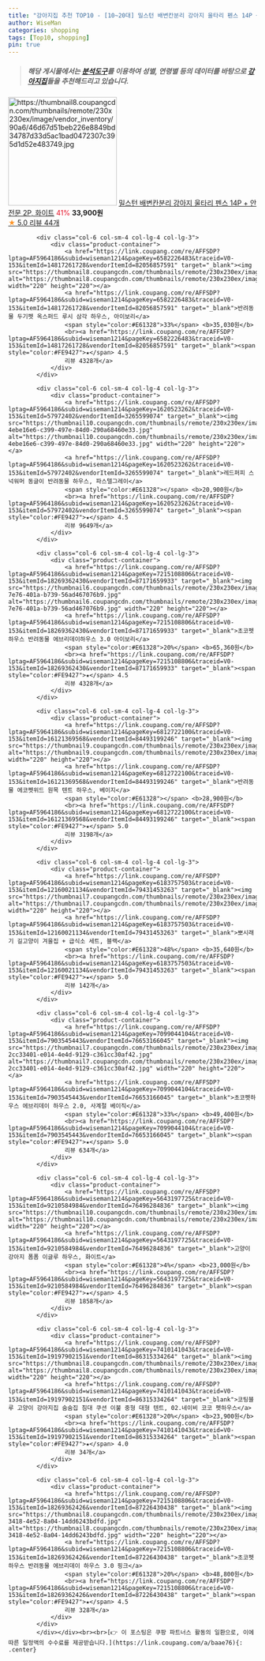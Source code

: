 ```yaml
---
title: "강아지집 추천 TOP10 - [10~20대] 밀스턴 배변칸분리 강아지 울타리 펜스 14P + 안전문 2P, 화이트"
author: WiseMan
categories: shopping
tags: [Top10, shopping]
pin: true
---
```


> ##### 해당 게시물에서는 [**분석도구**](https://itemscout.io/)를 이용하여 **성별**, **연령별** 등의 데이터를 바탕으로 [**강아지집**](https://link.coupang.com/a/baae76)들을 추천해드리고 있습니다.
<div class="container"><div class="row">
            <div class="col-6 col-sm-4 col-lg-4 col-lg-3">
                <div class="product-container">
                    <a href="https://link.coupang.com/re/AFFSDP?lptag=AF5964186&subid=wiseman1214&pageKey=7251703709&traceid=V0-153&itemId=18448116936&vendorItemId=86680524565" target="_blank"><img src="https://thumbnail8.coupangcdn.com/thumbnails/remote/230x230ex/image/vendor_inventory/90a6/46d67d51beb226e8849bd34787d33d5ac1bad0472307c395d1d52e483749.jpg" alt="https://thumbnail8.coupangcdn.com/thumbnails/remote/230x230ex/image/vendor_inventory/90a6/46d67d51beb226e8849bd34787d33d5ac1bad0472307c395d1d52e483749.jpg" width="220" height="220"></a>
                    <a href="https://link.coupang.com/re/AFFSDP?lptag=AF5964186&subid=wiseman1214&pageKey=7251703709&traceid=V0-153&itemId=18448116936&vendorItemId=86680524565" target="_blank">밀스턴 배변칸분리 강아지 울타리 펜스 14P + 안전문 2P, 화이트</a>
                    <span style="color:#E61328">41%</span> <b>33,900원</b>
                    <br><a href="https://link.coupang.com/re/AFFSDP?lptag=AF5964186&subid=wiseman1214&pageKey=7251703709&traceid=V0-153&itemId=18448116936&vendorItemId=86680524565" target="_blank"><span style="color:#FE9427">★</span> 5.0
                    리뷰 44개</a>
                </div>
            </div>
            
            <div class="col-6 col-sm-4 col-lg-4 col-lg-3">
                <div class="product-container">
                    <a href="https://link.coupang.com/re/AFFSDP?lptag=AF5964186&subid=wiseman1214&pageKey=6582226483&traceid=V0-153&itemId=14817261728&vendorItemId=82056857591" target="_blank"><img src="https://thumbnail8.coupangcdn.com/thumbnails/remote/230x230ex/image/rs_quotation_api/4feyjqfp/7ea5127b55274c8bb8719d28dea868ec.jpg" alt="https://thumbnail8.coupangcdn.com/thumbnails/remote/230x230ex/image/rs_quotation_api/4feyjqfp/7ea5127b55274c8bb8719d28dea868ec.jpg" width="220" height="220"></a>
                    <a href="https://link.coupang.com/re/AFFSDP?lptag=AF5964186&subid=wiseman1214&pageKey=6582226483&traceid=V0-153&itemId=14817261728&vendorItemId=82056857591" target="_blank">반려동물 두기펫 옥스퍼드 루시 삼각 하우스, 아이보리</a>
                    <span style="color:#E61328">33%</span> <b>35,030원</b>
                    <br><a href="https://link.coupang.com/re/AFFSDP?lptag=AF5964186&subid=wiseman1214&pageKey=6582226483&traceid=V0-153&itemId=14817261728&vendorItemId=82056857591" target="_blank"><span style="color:#FE9427">★</span> 4.5
                    리뷰 4328개</a>
                </div>
            </div>
            
            <div class="col-6 col-sm-4 col-lg-4 col-lg-3">
                <div class="product-container">
                    <a href="https://link.coupang.com/re/AFFSDP?lptag=AF5964186&subid=wiseman1214&pageKey=1620523262&traceid=V0-153&itemId=57972402&vendorItemId=3265599074" target="_blank"><img src="https://thumbnail10.coupangcdn.com/thumbnails/remote/230x230ex/image/retail/images/7497994884651268-4ebe16e6-c399-497e-84d0-290a68460e33.jpg" alt="https://thumbnail10.coupangcdn.com/thumbnails/remote/230x230ex/image/retail/images/7497994884651268-4ebe16e6-c399-497e-84d0-290a68460e33.jpg" width="220" height="220"></a>
                    <a href="https://link.coupang.com/re/AFFSDP?lptag=AF5964186&subid=wiseman1214&pageKey=1620523262&traceid=V0-153&itemId=57972402&vendorItemId=3265599074" target="_blank">레드퍼피 스넉워머 동글이 반려동물 하우스, 파스텔그레이</a>
                    <span style="color:#E61328"></span> <b>20,900원</b>
                    <br><a href="https://link.coupang.com/re/AFFSDP?lptag=AF5964186&subid=wiseman1214&pageKey=1620523262&traceid=V0-153&itemId=57972402&vendorItemId=3265599074" target="_blank"><span style="color:#FE9427">★</span> 4.5
                    리뷰 9649개</a>
                </div>
            </div>
            
            <div class="col-6 col-sm-4 col-lg-4 col-lg-3">
                <div class="product-container">
                    <a href="https://link.coupang.com/re/AFFSDP?lptag=AF5964186&subid=wiseman1214&pageKey=7215108806&traceid=V0-153&itemId=18269362430&vendorItemId=87171659933" target="_blank"><img src="https://thumbnail6.coupangcdn.com/thumbnails/remote/230x230ex/image/retail/images/2023/09/13/9/3/5a561051-7e76-401a-b739-56ad467076b9.jpg" alt="https://thumbnail6.coupangcdn.com/thumbnails/remote/230x230ex/image/retail/images/2023/09/13/9/3/5a561051-7e76-401a-b739-56ad467076b9.jpg" width="220" height="220"></a>
                    <a href="https://link.coupang.com/re/AFFSDP?lptag=AF5964186&subid=wiseman1214&pageKey=7215108806&traceid=V0-153&itemId=18269362430&vendorItemId=87171659933" target="_blank">초코펫하우스 반려동물 에브리데이하우스 3.0 아이보리</a>
                    <span style="color:#E61328">20%</span> <b>65,360원</b>
                    <br><a href="https://link.coupang.com/re/AFFSDP?lptag=AF5964186&subid=wiseman1214&pageKey=7215108806&traceid=V0-153&itemId=18269362430&vendorItemId=87171659933" target="_blank"><span style="color:#FE9427">★</span> 4.5
                    리뷰 4328개</a>
                </div>
            </div>
            
            <div class="col-6 col-sm-4 col-lg-4 col-lg-3">
                <div class="product-container">
                    <a href="https://link.coupang.com/re/AFFSDP?lptag=AF5964186&subid=wiseman1214&pageKey=6812722100&traceid=V0-153&itemId=16121369568&vendorItemId=84493199246" target="_blank"><img src="https://thumbnail9.coupangcdn.com/thumbnails/remote/230x230ex/image/vendor_inventory/8a01/f6d761faf2f7f7876b227866a0a47230542e65c2047aff41a107d6a44f22.jpg" alt="https://thumbnail9.coupangcdn.com/thumbnails/remote/230x230ex/image/vendor_inventory/8a01/f6d761faf2f7f7876b227866a0a47230542e65c2047aff41a107d6a44f22.jpg" width="220" height="220"></a>
                    <a href="https://link.coupang.com/re/AFFSDP?lptag=AF5964186&subid=wiseman1214&pageKey=6812722100&traceid=V0-153&itemId=16121369568&vendorItemId=84493199246" target="_blank">반려동물 에코펫위드 원목 텐트 하우스, 베이지</a>
                    <span style="color:#E61328"></span> <b>28,900원</b>
                    <br><a href="https://link.coupang.com/re/AFFSDP?lptag=AF5964186&subid=wiseman1214&pageKey=6812722100&traceid=V0-153&itemId=16121369568&vendorItemId=84493199246" target="_blank"><span style="color:#FE9427">★</span> 5.0
                    리뷰 3198개</a>
                </div>
            </div>
            
            <div class="col-6 col-sm-4 col-lg-4 col-lg-3">
                <div class="product-container">
                    <a href="https://link.coupang.com/re/AFFSDP?lptag=AF5964186&subid=wiseman1214&pageKey=6183757503&traceid=V0-153&itemId=12160021134&vendorItemId=79431453263" target="_blank"><img src="https://thumbnail7.coupangcdn.com/thumbnails/remote/230x230ex/image/rs_quotation_api/m0ywk5q5/a29020edb6124464a6f51c218797f21f.png" alt="https://thumbnail7.coupangcdn.com/thumbnails/remote/230x230ex/image/rs_quotation_api/m0ywk5q5/a29020edb6124464a6f51c218797f21f.png" width="220" height="220"></a>
                    <a href="https://link.coupang.com/re/AFFSDP?lptag=AF5964186&subid=wiseman1214&pageKey=6183757503&traceid=V0-153&itemId=12160021134&vendorItemId=79431453263" target="_blank">뽀시래기 길고양이 겨울집 + 급식소 세트, 블랙</a>
                    <span style="color:#E61328">48%</span> <b>35,640원</b>
                    <br><a href="https://link.coupang.com/re/AFFSDP?lptag=AF5964186&subid=wiseman1214&pageKey=6183757503&traceid=V0-153&itemId=12160021134&vendorItemId=79431453263" target="_blank"><span style="color:#FE9427">★</span> 5.0
                    리뷰 142개</a>
                </div>
            </div>
            
            <div class="col-6 col-sm-4 col-lg-4 col-lg-3">
                <div class="product-container">
                    <a href="https://link.coupang.com/re/AFFSDP?lptag=AF5964186&subid=wiseman1214&pageKey=7099044104&traceid=V0-153&itemId=7903545443&vendorItemId=76653166045" target="_blank"><img src="https://thumbnail7.coupangcdn.com/thumbnails/remote/230x230ex/image/retail/images/4141222904906781-2cc33401-e014-4e4d-9129-c361cc30af42.jpg" alt="https://thumbnail7.coupangcdn.com/thumbnails/remote/230x230ex/image/retail/images/4141222904906781-2cc33401-e014-4e4d-9129-c361cc30af42.jpg" width="220" height="220"></a>
                    <a href="https://link.coupang.com/re/AFFSDP?lptag=AF5964186&subid=wiseman1214&pageKey=7099044104&traceid=V0-153&itemId=7903545443&vendorItemId=76653166045" target="_blank">초코펫하우스 에브리데이 하우스 2.0, 사계절 베이직</a>
                    <span style="color:#E61328">33%</span> <b>49,400원</b>
                    <br><a href="https://link.coupang.com/re/AFFSDP?lptag=AF5964186&subid=wiseman1214&pageKey=7099044104&traceid=V0-153&itemId=7903545443&vendorItemId=76653166045" target="_blank"><span style="color:#FE9427">★</span> 5.0
                    리뷰 634개</a>
                </div>
            </div>
            
            <div class="col-6 col-sm-4 col-lg-4 col-lg-3">
                <div class="product-container">
                    <a href="https://link.coupang.com/re/AFFSDP?lptag=AF5964186&subid=wiseman1214&pageKey=5643197725&traceid=V0-153&itemId=9210584984&vendorItemId=76496284836" target="_blank"><img src="https://thumbnail10.coupangcdn.com/thumbnails/remote/230x230ex/image/rs_quotation_api/mknhrqyr/bf349d53434c490ea62f2bb60b9a5856.jpg" alt="https://thumbnail10.coupangcdn.com/thumbnails/remote/230x230ex/image/rs_quotation_api/mknhrqyr/bf349d53434c490ea62f2bb60b9a5856.jpg" width="220" height="220"></a>
                    <a href="https://link.coupang.com/re/AFFSDP?lptag=AF5964186&subid=wiseman1214&pageKey=5643197725&traceid=V0-153&itemId=9210584984&vendorItemId=76496284836" target="_blank">고양이 강아지 폼폼 이글루 하우스, 화이트</a>
                    <span style="color:#E61328">4%</span> <b>23,000원</b>
                    <br><a href="https://link.coupang.com/re/AFFSDP?lptag=AF5964186&subid=wiseman1214&pageKey=5643197725&traceid=V0-153&itemId=9210584984&vendorItemId=76496284836" target="_blank"><span style="color:#FE9427">★</span> 4.5
                    리뷰 1858개</a>
                </div>
            </div>
            
            <div class="col-6 col-sm-4 col-lg-4 col-lg-3">
                <div class="product-container">
                    <a href="https://link.coupang.com/re/AFFSDP?lptag=AF5964186&subid=wiseman1214&pageKey=7410141043&traceid=V0-153&itemId=19197902151&vendorItemId=86315334264" target="_blank"><img src="https://thumbnail8.coupangcdn.com/thumbnails/remote/230x230ex/image/vendor_inventory/3fbd/d8c36f27869b9b632584a4590fb7409f82749e6a4e65ee4652bbd2fec42d.jpg" alt="https://thumbnail8.coupangcdn.com/thumbnails/remote/230x230ex/image/vendor_inventory/3fbd/d8c36f27869b9b632584a4590fb7409f82749e6a4e65ee4652bbd2fec42d.jpg" width="220" height="220"></a>
                    <a href="https://link.coupang.com/re/AFFSDP?lptag=AF5964186&subid=wiseman1214&pageKey=7410141043&traceid=V0-153&itemId=19197902151&vendorItemId=86315334264" target="_blank">코팅블루 고양이 강아지집 숨숨집 침대 쿠션 이불 중형 대형 텐트, 02.네이비 코코 펫하우스</a>
                    <span style="color:#E61328">20%</span> <b>23,900원</b>
                    <br><a href="https://link.coupang.com/re/AFFSDP?lptag=AF5964186&subid=wiseman1214&pageKey=7410141043&traceid=V0-153&itemId=19197902151&vendorItemId=86315334264" target="_blank"><span style="color:#FE9427">★</span> 4.0
                    리뷰 34개</a>
                </div>
            </div>
            
            <div class="col-6 col-sm-4 col-lg-4 col-lg-3">
                <div class="product-container">
                    <a href="https://link.coupang.com/re/AFFSDP?lptag=AF5964186&subid=wiseman1214&pageKey=7215108806&traceid=V0-153&itemId=18269362426&vendorItemId=87226430438" target="_blank"><img src="https://thumbnail8.coupangcdn.com/thumbnails/remote/230x230ex/image/retail/images/2023/09/18/16/7/7c087e44-3418-4e52-8a04-14dd6243bdfd.jpg" alt="https://thumbnail8.coupangcdn.com/thumbnails/remote/230x230ex/image/retail/images/2023/09/18/16/7/7c087e44-3418-4e52-8a04-14dd6243bdfd.jpg" width="220" height="220"></a>
                    <a href="https://link.coupang.com/re/AFFSDP?lptag=AF5964186&subid=wiseman1214&pageKey=7215108806&traceid=V0-153&itemId=18269362426&vendorItemId=87226430438" target="_blank">초코펫하우스 반려동물 에브리데이 하우스 3.0 핑크</a>
                    <span style="color:#E61328">20%</span> <b>48,800원</b>
                    <br><a href="https://link.coupang.com/re/AFFSDP?lptag=AF5964186&subid=wiseman1214&pageKey=7215108806&traceid=V0-153&itemId=18269362426&vendorItemId=87226430438" target="_blank"><span style="color:#FE9427">★</span> 4.5
                    리뷰 328개</a>
                </div>
            </div>
            </div></div><br><br>[👉 이 포스팅은 쿠팡 파트너스 활동의 일환으로, 이에 따른 일정액의 수수료를 제공받습니다.](https://link.coupang.com/a/baae76){: .center}